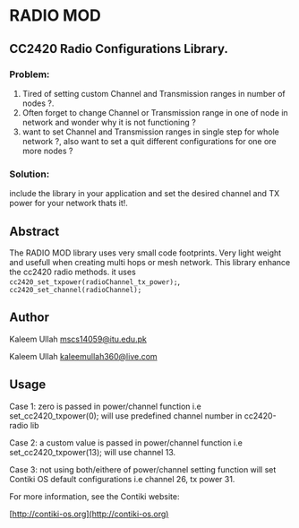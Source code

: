 # RADIO MOD

## CC2420 Radio Configurations Library.


### Problem:

1. Tired of setting custom Channel and Transmission ranges in number of nodes ?. 
2. Often forget to change Channel or Transmission range in one of node in network and wonder why it is not functioning ?
3. want to set Channel and Transmission ranges in single step for whole network ?, also want to set a quit different configurations for one ore more nodes ?

### Solution:
include the library in your application and set the desired channel and TX power for your network thats it!.

## Abstract
The RADIO MOD library uses very small code footprints. Very light weight and usefull when creating multi hops or mesh network.
This library enhance the cc2420 radio methods. it uses `cc2420_set_txpower(radioChannel_tx_power);`, `cc2420_set_channel(radioChannel);`


## Author
Kaleem Ullah <mscs14059@itu.edu.pk>

Kaleem Ullah <kaleemullah360@live.com>

## Usage
Case 1:	zero is passed in power/channel function i.e set_cc2420_txpower(0); will use predefined channel number in cc2420-radio lib

Case 2:	a custom value is passed in power/channel function i.e set_cc2420_txpower(13); will use channel 13.

Case 3:	not using both/eithere of power/channel setting function will set Contiki OS default configurations i.e channel 26, tx power 31.

For more information, see the Contiki website:

[http://contiki-os.org](http://contiki-os.org)
